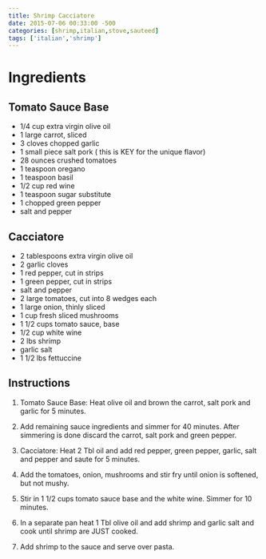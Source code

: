 ```yaml
---
title: Shrimp Cacciatore
date: 2015-07-06 00:33:00 -500
categories: [shrimp,italian,stove,sauteed]
tags: ['italian','shrimp']
---
```


# Ingredients

## Tomato Sauce Base

* 1/4 cup extra virgin olive oil
* 1 large carrot, sliced
* 3 cloves chopped garlic
* 1 small piece salt pork ( this is KEY for the unique flavor)
* 28 ounces crushed tomatoes
* 1 teaspoon oregano
* 1 teaspoon basil
* 1/2 cup red wine
* 1 teaspoon sugar substitute
* 1 chopped green pepper
* salt and pepper


## Cacciatore

* 2 tablespoons extra virgin olive oil
* 2 garlic cloves
* 1 red pepper, cut in strips
* 1 green pepper, cut in strips
* salt and pepper
* 2 large tomatoes, cut into 8 wedges each
* 1 large onion, thinly sliced
* 1 cup fresh sliced mushrooms
* 1 1/2 cups tomato sauce, base
* 1/2 cup white wine
* 2 lbs shrimp
* garlic salt
* 1 1/2 lbs fettuccine


## Instructions 

1. Tomato Sauce Base: Heat olive oil and brown the carrot, salt pork and garlic for 5 minutes.

2. Add remaining sauce ingredients and simmer for 40 minutes. After simmering is done discard the carrot, salt pork and green pepper.

3. Cacciatore: Heat 2 Tbl oil and add red pepper, green pepper, garlic, salt and pepper and saute for 5 minutes.

4. Add the tomatoes, onion, mushrooms and stir fry until onion is softened, but not mushy.

5. Stir in 1 1/2 cups tomato sauce base and the white wine. Simmer for 10 minutes.

6. In a separate pan heat 1 Tbl olive oil and add shrimp and garlic salt and cook until shrimp are JUST cooked.

7. Add shrimp to the sauce and serve over pasta.

